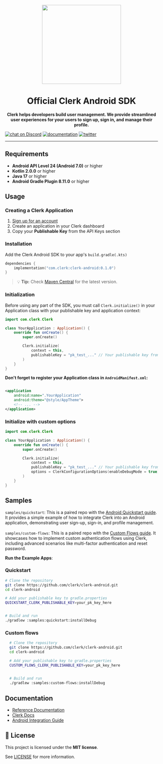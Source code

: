 <p align="center">
  <a href="https://clerk.com?utm_source=github&utm_medium=clerk_android" target="_blank" rel="noopener noreferrer">
    <picture>
      <source media="(prefers-color-scheme: dark)" srcset="https://images.clerk.com/static/logo-dark-mode-400x400.png">
      <img src="https://images.clerk.com/static/logo-light-mode-400x400.png" height="260">
    </picture>
  </a>
  <br />
</p>
<h1 align="center">
  Official Clerk Android SDK
</h1>
<p align="center">
  <strong>
    Clerk helps developers build user management. We provide streamlined user experiences for your users to sign up, sign in, and manage their profile.
  </strong>
</p>

[![chat on Discord](https://img.shields.io/discord/856971667393609759.svg?logo=discord)](https://clerk.com/discord)
[![documentation](https://img.shields.io/badge/documentation-clerk-green.svg)](https://clerk.com/docs)
[![twitter](https://img.shields.io/twitter/follow/ClerkDev?style=social)](https://twitter.com/intent/follow?screen_name=ClerkDev)

---

## Requirements

- **Android API Level 24 (Android 7.0)** or higher
- **Kotlin 2.0.0** or higher
- **Java 17** or higher
- **Android Gradle Plugin 8.11.0** or higher

## Usage

### Creating a Clerk Application

1. [Sign up for an account](https://dashboard.clerk.com/sign-up?utm_source=github&utm_medium=clerk_android_repo_readme)
2. Create an application in your Clerk dashboard
3. Copy your **Publishable Key** from the API Keys section

### Installation

Add the Clerk Android SDK to your app's `build.gradle(.kts)`


```kotlin
dependencies {
    implementation("com.clerk:clerk-android:0.1.0")
}
```

> 💡 **Tip:** Check [Maven Central](https://central.sonatype.com/artifact/com.clerk/clerk-android)
> for the latest version.


### Initialization

Before using any part of the SDK, you must call `Clerk.initialize()` in your Application class with
your publishable key and application context:

```kotlin
import com.clerk.Clerk

class YourApplication : Application() {
    override fun onCreate() {
        super.onCreate()

        Clerk.initialize(
            context = this,
            publishableKey = "pk_test_..." // Your publishable key from Clerk Dashboard
        )
    }
}
```

**Don't forget to register your Application class in `AndroidManifest.xml`:**

```xml

<application
    android:name=".YourApplication" 
    android:theme="@style/AppTheme">
    <!-- ... -->
</application>
```

### Initialize with custom options
```kotlin
import com.clerk.Clerk

class YourApplication : Application() {
    override fun onCreate() {
        super.onCreate()

        Clerk.initialize(
            context = this,
            publishableKey = "pk_test_..." // Your publishable key from Clerk Dashboard,
            options = ClerkConfigurationOptions(enableDebugMode = true),
        )
    }
}
```

## Samples

`samples/quickstart`: This is a paired repo with the [Android Quickstart guide](https://clerk.com/docs/quickstarts/android). It provides a simple
example of how to integrate Clerk into an Android application, demonstrating user sign-up, sign-in,
and profile management.
<br />
<br />
`samples/custom-flows`: This is a paired repo with the [Custom Flows guide](https://clerk.com/docs/custom-flows/overview). It showcases how to
implement custom authentication flows using Clerk, including advanced scenarios like multi-factor
authentication and reset password.

**Run the Example Apps**:
<br/>
### Quickstart

   ```bash
   # Clone the repository
   git clone https://github.com/clerk/clerk-android.git
   cd clerk-android

   # Add your publishable key to gradle.properties
   QUICKSTART_CLERK_PUBLISHABLE_KEY=your_pk_key_here
   

   # Build and run
   ./gradlew :samples:quickstart:installDebug
   ```
### Custom flows
 ```bash
   # Clone the repository
   git clone https://github.com/clerk/clerk-android.git
   cd clerk-android

   # Add your publishable key to gradle.properties
   CUSTOM_FLOWS_CLERK_PUBLISHABLE_KEY=your_pk_key_here
   

   # Build and run
   ./gradlew :samples:custom-flows:installDebug
   ```

## Documentation

- [Reference Documentation](https://clerk-android.clerkstage.dev)
- [Clerk Docs](https://clerk.com/docs)
- [Android Integration Guide](https://clerk.com/docs/quickstarts/android)

## 📝 License

This project is licensed under the **MIT license**.

See [LICENSE](https://github.com/clerk/clerk-android/blob/main/LICENSE) for more information.

